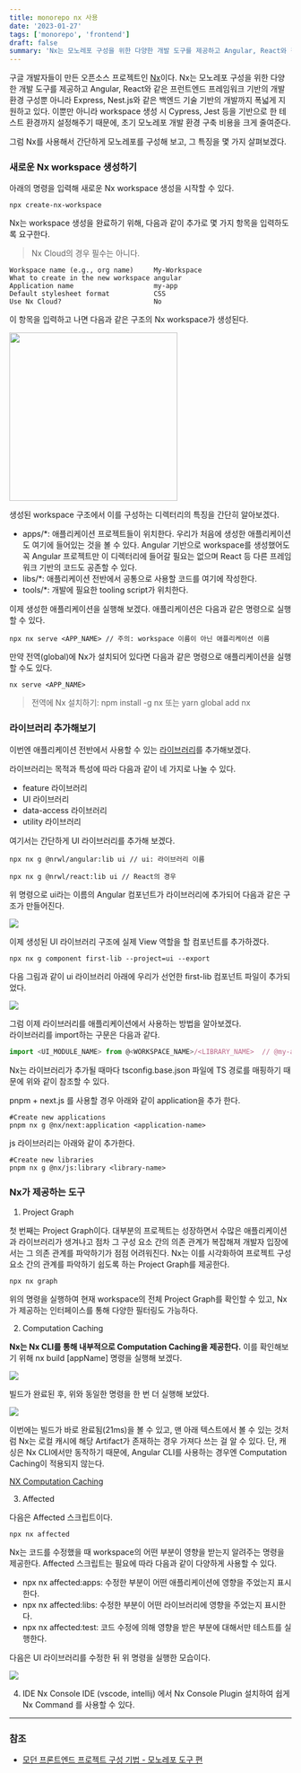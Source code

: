 ```yaml
---
title: monorepo nx 사용
date: '2023-01-27'
tags: ['monorepo', 'frontend']
draft: false
summary: 'Nx는 모노레포 구성을 위한 다양한 개발 도구를 제공하고 Angular, React와 같은 프런트엔드 프레임워크 기반의 개발 환경 구성뿐 아니라 Express, Nest.js와 같은 백엔드 기술 기반의 개발까지 폭넓게 지원하고 있다. 이뿐만 아니라 workspace 생성 시 Cypress, Jest 등을 기반으로 한 테스트 환경까지 설정해주기 때문에, 초기 모노레포 개발 환경 구축 비용을 크게 줄여준다.'
---
```


구글 개발자들이 만든 오픈소스 프로젝트인 [Nx](https://nx.dev/)이다. Nx는 모노레포 구성을 위한 다양한 개발 도구를 제공하고 Angular, React와 같은 프런트엔드 프레임워크 기반의 개발 환경 구성뿐 아니라 Express, Nest.js와 같은 백엔드 기술 기반의 개발까지 폭넓게 지원하고 있다. 이뿐만 아니라 workspace 생성 시 Cypress, Jest 등을 기반으로 한 테스트 환경까지 설정해주기 때문에, 초기 모노레포 개발 환경 구축 비용을 크게 줄여준다.

그럼 Nx를 사용해서 간단하게 모노레포를 구성해 보고, 그 특징을 몇 가지 살펴보겠다.


### 새로운 Nx workspace 생성하기

아래의 명령을 입력해 새로운 Nx workspace 생성을 시작할 수 있다.

```shell
npx create-nx-workspace
```

Nx는 workspace 생성을 완료하기 위해, 다음과 같이 추가로 몇 가지 항목을 입력하도록 요구한다.
> Nx Cloud의 경우 필수는 아니다.

```shell
Workspace name (e.g., org name)     My-Workspace  
What to create in the new workspace angular  
Application name                    my-app  
Default stylesheet format           CSS  
Use Nx Cloud?                       No  
```

이 항목을 입력하고 나면 다음과 같은 구조의 Nx workspace가 생성된다.

<img src="/static/images/nx-workspace.png" width="300" />

생성된 workspace 구조에서 이를 구성하는 디렉터리의 특징을 간단히 알아보겠다.

* apps/*: 애플리케이션 프로젝트들이 위치한다. 우리가 처음에 생성한 애플리케이션도 여기에 들어있는 것을 볼 수 있다. Angular 기반으로 workspace를 생성했어도 꼭 Angular 프로젝트만 이 디렉터리에 들어갈 필요는 없으며 React 등 다른 프레임워크 기반의 코드도 공존할 수 있다.
* libs/*: 애플리케이션 전반에서 공통으로 사용할 코드를 여기에 작성한다.
* tools/*: 개발에 필요한 tooling script가 위치한다.

이제 생성한 애플리케이션을 실행해 보겠다. 애플리케이션은 다음과 같은 명령으로 실행할 수 있다.

```shell
npx nx serve <APP_NAME> // 주의: workspace 이름이 아닌 애플리케이션 이름  
```

만약 전역(global)에 Nx가 설치되어 있다면 다음과 같은 명령으로 애플리케이션을 실행할 수도 있다.

```shell
nx serve <APP_NAME> 
```

> 전역에 Nx 설치하기: npm install -g nx 또는 yarn global add nx


### 라이브러리 추가해보기

이번엔 애플리케이션 전반에서 사용할 수 있는 [라이브러리](https://nx.dev/nx-api/react/generators/library)를 추가해보겠다.

라이브러리는 목적과 특성에 따라 다음과 같이 네 가지로 나눌 수 있다.

* feature 라이브러리
* UI 라이브러리
* data-access 라이브러리
* utility 라이브러리

여기서는 간단하게 UI 라이브러리를 추가해 보겠다.

```shell
npx nx g @nrwl/angular:lib ui // ui: 라이브러리 이름  
```

```shell
npx nx g @nrwl/react:lib ui // React의 경우  
```

위 명령으로 ui라는 이름의 Angular 컴포넌트가 라이브러리에 추가되어 다음과 같은 구조가 만들어진다.

<img src="/static/images/nx-libs.png" />

이제 생성된 UI 라이브러리 구조에 실제 View 역할을 할 컴포넌트를 추가하겠다.

```shell
npx nx g component first-lib --project=ui --export  
```

다음 그림과 같이 ui 라이브러리 아래에 우리가 선언한 first-lib 컴포넌트 파일이 추가되었다.

<img src="/static/images/nx-component.png" />

그럼 이제 라이브러리를 애플리케이션에서 사용하는 방법을 알아보겠다. <br />
라이브러리를 import하는 구문은 다음과 같다.

```js
import <UI_MODULE_NAME> from @<WORKSPACE_NAME>/<LIBRARY_NAME>  // @my-app/ui/first-lib  import ui component
```

Nx는 라이브러리가 추가될 때마다 tsconfig.base.json 파일에 TS 경로를 매핑하기 때문에 위와 같이 참조할 수 있다.

pnpm + next.js 를 사용할 경우 아래와 같이 application을 추가 한다.
```shell
#Create new applications
pnpm nx g @nx/next:application <application-name>
```

js 라이브러리는 아래와 같이 추가한다.
```shell
#Create new libraries
pnpm nx g @nx/js:library <library-name>
```

### Nx가 제공하는 도구

1. Project Graph

첫 번째는 Project Graph이다. 대부분의 프로젝트는 성장하면서 수많은 애플리케이션과 라이브러리가 생겨나고 점차 그 구성 요소 간의 의존 관계가 복잡해져 개발자 입장에서는 그 의존 관계를 파악하기가 점점 어려워진다. Nx는 이를 시각화하여 프로젝트 구성 요소 간의 관계를 파악하기 쉽도록 하는 Project Graph를 제공한다.

```shell
npx nx graph  
```

위의 명령을 실행하여 현재 workspace의 전체 Project Graph를 확인할 수 있고, Nx가 제공하는 인터페이스를 통해 다양한 필터링도 가능하다.

2. Computation Caching

**Nx는 Nx CLI를 통해 내부적으로 Computation Caching을 제공한다.** 이를 확인해보기 위해 nx build [appName] 명령을 실행해 보겠다.

<img src="/static/images/nx-cache1.png" />

빌드가 완료된 후, 위와 동일한 명령을 한 번 더 실행해 보았다.

<img src="/static/images/nx-cache2.png" />

이번에는 빌드가 바로 완료됨(21ms)을 볼 수 있고, 맨 아래 텍스트에서 볼 수 있는 것처럼 Nx는 로컬 캐시에 해당 Artifact가 존재하는 경우 가져다 쓰는 걸 알 수 있다. 단, 캐싱은 Nx CLI에서만 동작하기 때문에, Angular CLI를 사용하는 경우엔 Computation Caching이 적용되지 않는다.

[NX Computation Caching](https://nx.dev/concepts/how-caching-works)

3. Affected

다음은 Affected 스크립트이다.

```shell
npx nx affected  
```

Nx는 코드를 수정했을 때 workspace의 어떤 부분이 영향을 받는지 알려주는 명령을 제공한다. Affected 스크립트는 필요에 따라 다음과 같이 다양하게 사용할 수 있다.

* npx nx affected:apps: 수정한 부분이 어떤 애플리케이션에 영향을 주었는지 표시한다.
* npx nx affected:libs: 수정한 부분이 어떤 라이브러리에 영향을 주었는지 표시한다.
* npx nx affected:test: 코드 수정에 의해 영향을 받은 부분에 대해서만 테스트를 실행한다.

다음은 UI 라이브러리를 수정한 뒤 위 명령을 실행한 모습이다.

<img src="/static/images/nx-affected.png" />

4. IDE Nx Console
IDE (vscode, intellij) 에서 Nx Console Plugin 설치하여 쉽게 Nx Command 를 사용할 수 있다.

---

### 참조

- [모던 프론트엔드 프로젝트 구성 기법 - 모노레포 도구 편](https://d2.naver.com/helloworld/7553804)
